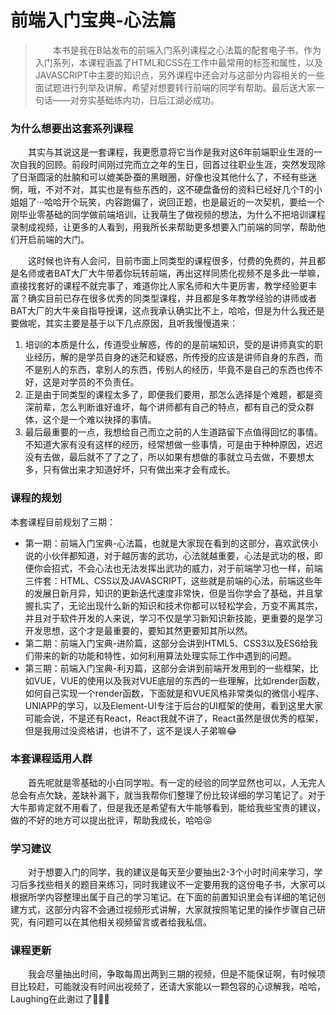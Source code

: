 # 前端入门宝典-心法篇

> &emsp;&emsp;本书是我在B站发布的前端入门系列课程之心法篇的配套电子书，作为入门系列，本课程涵盖了HTML和CSS在工作中最常用的标签和属性，以及JAVASCRIPT中主要的知识点，另外课程中还会对与这部分内容相关的一些面试题进行列举及讲解，希望对想要转行前端的同学有帮助。最后送大家一句话——对夯实基础练内功，日后江湖必成功。

### 为什么想要出这套系列课程
&emsp;&emsp;其实与其说这是一套课程，我更愿意将它当作是我对这6年前端职业生涯的一次自我的回顾。前段时间刚过完而立之年的生日，回首过往职业生涯，突然发现除了日渐圆滚的肚腩和可以媲美卧蚕的黑眼圈，好像也没其他什么了，不经有些迷惘，哦，不对不对，其实也是有些东西的，这不硬盘备份的资料已经好几个T的小姐姐了···哈哈开个玩笑，内容跑偏了，说回正题，也是最近的一次契机，要给一个刚毕业零基础的同学做前端培训，让我萌生了做视频的想法，为什么不把培训课程录制成视频，让更多的人看到，用我所长来帮助更多想要入门前端的同学，帮助他们开启前端的大门。

&emsp;&emsp;这时候也许有人会问，目前市面上同类型的课程很多，付费的免费的，并且都是名师或者BAT大厂大牛带着你玩转前端，再出这样同质化视频不是多此一举嘛，直接找套好的课程不就完事了，难道你比人家名师和大牛更厉害，教学经验更丰富？确实目前已存在很多优秀的同类型课程，并且都是多年教学经验的讲师或者BAT大厂的大牛亲自指导授课，这点我承认确实比不上，哈哈，但是为什么我还是要做呢，其实主要是基于以下几点原因，且听我慢慢道来：
1. 培训的本质是什么，传道受业解惑，传的的是前端知识，受的是讲师真实的职业经历，解的是学员自身的迷茫和疑惑，所传授的应该是讲师自身的东西，而不是别人的东西，拿别人的东西，传别人的经历，毕竟不是自己的东西也传不好，这是对学员的不负责任。
2. 正是由于同类型的课程太多了，即便我们要用，那怎么选择是个难题，都是资深前辈，怎么判断谁好谁坏，每个讲师都有自己的特点，都有自己的受众群体，这个是一个难以抉择的事情。
3. 最后最重要的一点，我想给自己而立之前的人生道路留下点值得回忆的事情。不知道大家有没有这样的经历，经常想做一些事情，可是由于种种原因，迟迟没有去做，最后就不了了之了，所以如果有想做的事就立马去做，不要想太多，只有做出来才知道好坏，只有做出来才会有成长。


### 课程的规划
本套课程目前规划了三期：<br>
* 第一期：前端入门宝典-心法篇，也就是大家现在看到的这部分，喜欢武侠小说的小伙伴都知道，对于越厉害的武功，心法就越重要，心法是武功的根，即便你会招式，不会心法也无法发挥出武功的威力，对于前端学习也一样，前端三件套：HTML、CSS以及JAVASCRIPT，这些就是前端的心法，前端这些年的发展日新月异，知识的更新迭代速度非常快，但是当你学会了基础，并且掌握扎实了，无论出现什么新的知识和技术你都可以轻松学会，万变不离其宗，并且对于软件开发的人来说，学习不仅是学习新知识新技能，更重要的是学习开发思想，这个才是最重要的，要知其然更要知其所以然。
* 第二期：前端入门宝典-进阶篇，这部分会讲到HTML5、CSS3以及ES6给我们带来的新的功能和特性，如何利用算法处理实际工作中遇到的问题。
* 第三期：前端入门宝典-利刃篇，这部分会讲到前端开发用到的一些框架，比如VUE，VUE的使用以及我对VUE底层的东西的一些理解，比如render函数，如何自己实现一个render函数，下面就是和VUE风格非常类似的微信小程序、UNIAPP的学习，以及Element-UI专注于后台的UI框架的使用，看到这里大家可能会说，不是还有React，React我就不讲了，React虽然是很优秀的框架，但是我用过没资格讲，也讲不了，这不是误人子弟嘛😂

### 本套课程适用人群
&emsp;&emsp;首先呢就是零基础的小白同学啦。有一定的经验的同学显然也可以，人无完人总会有点欠缺，差缺补漏下，就当我帮你们整理了份比较详细的学习笔记了。对于大牛那肯定就不用看了，但是我还是希望有大牛能够看到，能给我些宝贵的建议，做的不好的地方可以提出批评，帮助我成长，哈哈😝

### 学习建议
&emsp;&emsp;对于想要入门的同学，我的建议是每天至少要抽出2-3个小时时间来学习，学习后多找些相关的题目来练习，同时我建议不一定要用我的这份电子书，大家可以根据所学内容整理出属于自己的学习笔记。在下面的前置知识里会有详细的笔记创建方式，这部分内容不会通过视频形式讲解，大家就按照笔记里的操作步骤自己研究，有问题可以在其他相关视频留言或者给我私信。

### 课程更新
&emsp;&emsp;我会尽量抽出时间，争取每周出两到三期的视频，但是不能保证啊，有时候项目比较赶，可能就没有时间出视频了，还请大家能以一颗包容的心谅解我，哈哈，Laughing在此谢过了🤝